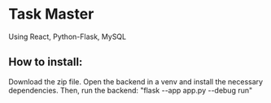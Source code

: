 # Task Master
Using React, Python-Flask, MySQL
## How to install:

Download the zip file.
Open the backend in a venv and install the necessary dependencies.
Then, run the backend: "flask --app app.py --debug run"
